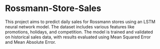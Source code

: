 # Rossmann-Store-Sales
This project aims to predict daily sales for Rossmann stores using an LSTM neural network model. The dataset includes various features like promotions, holidays, and competition. The model is trained and validated on historical sales data, with results evaluated using Mean Squared Error and Mean Absolute Error.
